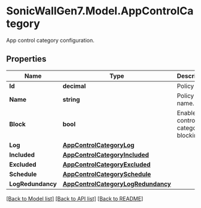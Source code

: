 # SonicWallGen7.Model.AppControlCategory
App control category configuration.

## Properties

Name | Type | Description | Notes
------------ | ------------- | ------------- | -------------
**Id** | **decimal** | Policy ID. | 
**Name** | **string** | Policy name. | [optional] 
**Block** | **bool** | Enable app control category blocking. | [optional] 
**Log** | [**AppControlCategoryLog**](AppControlCategoryLog.md) |  | [optional] 
**Included** | [**AppControlCategoryIncluded**](AppControlCategoryIncluded.md) |  | [optional] 
**Excluded** | [**AppControlCategoryExcluded**](AppControlCategoryExcluded.md) |  | [optional] 
**Schedule** | [**AppControlCategorySchedule**](AppControlCategorySchedule.md) |  | [optional] 
**LogRedundancy** | [**AppControlCategoryLogRedundancy**](AppControlCategoryLogRedundancy.md) |  | [optional] 

[[Back to Model list]](../README.md#documentation-for-models) [[Back to API list]](../README.md#documentation-for-api-endpoints) [[Back to README]](../README.md)

